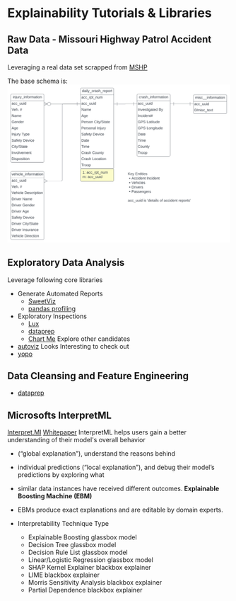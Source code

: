 # Explainability Tutorials & Libraries

## Raw Data - Missouri Highway Patrol Accident Data
Leveraging a real data set scrapped from [MSHP](https://www.mshp.dps.missouri.gov/HP68/SearchAction)

The base schema is:
![Basic Dataflow](./artifacts/MSHP-Explainability.svg)

## Exploratory Data Analysis
Leverage following core libraries
* Generate Automated Reports
  * [SweetViz](https://pypi.org/project/sweetviz/)
  * [pandas profiling](https://pypi.org/project/pandas-profiling/)
* Exploratory Inspections
  * [Lux](https://github.com/lux-org/lux)
  * [dataprep](https://docs.dataprep.ai/index.html#)
  * [Chart Me](https://pypi.org/project/chart_me/) 
Explore other candidates
* [autoviz](https://pypi.org/project/autoviz/)
Looks Interesting to check out
* [yopo](https://pypi.org/project/yopo/)

## Data Cleansing and Feature Engineering
  * [dataprep](https://docs.dataprep.ai/index.html#)

## Microsofts InterpretML
[Interpret.Ml](https://interpret.ml/)
[Whitepaper](https://www.microsoft.com/en-us/research/uploads/prod/2020/05/InterpretML-Whitepaper.pdf)
InterpretML helps users gain a better understanding of their model's overall behavior 
* (“global explanation”), understand the reasons behind
* individual predictions (“local explanation”), and debug their model’s predictions by exploring what
* similar data instances have received different outcomes.
**Explainable Boosting Machine (EBM)**
* EBMs produce exact explanations and are editable by domain experts.

* Interpretability Technique	Type
  * Explainable Boosting	glassbox model
  * Decision Tree	glassbox model
  * Decision Rule List	glassbox model
  * Linear/Logistic Regression	glassbox model
  * SHAP Kernel Explainer	blackbox explainer
  * LIME	blackbox explainer
  * Morris Sensitivity Analysis	blackbox explainer
  * Partial Dependence	blackbox explainer

